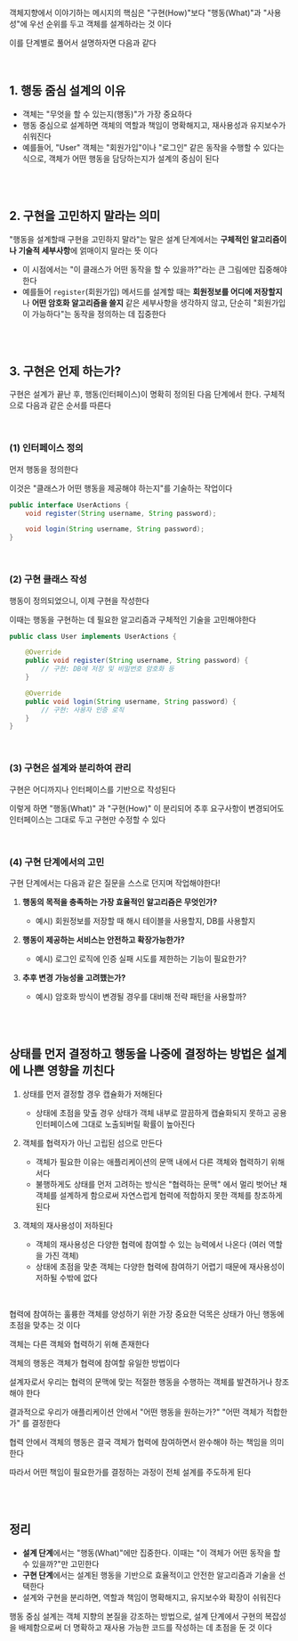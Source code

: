 </br>

객체지향에서 이야기하는 메시지의 핵심은 "구현(How)"보다 "행동(What)"과 "사용성"에 우선 순위를 두고 객체를 설계하라는 것 이다

이를 단계별로 풀어서 설명하자면 다음과 같다

</br>

## 1. 행동 줌심 설계의 이유

- 객체는 "무엇을 할 수 있는지(행동)"가 가장 중요하다
- 행동 중심으로 설계하면 객체의 역할과 책임이 명확해지고, 재사용성과 유지보수가 쉬워진다
- 예를들어, "User" 객체는 "회원가입"이나 "로그인" 같은 동작을 수행할 수 있다는 식으로, 객체가 어떤 행동을 담당하는지가 설계의 중심이 된다

</br>
</br>

## 2. 구현을 고민하지 말라는 의미

"행동을 설계할때 구현을 고민하지 말라"는 말은 설계 단계에서는 **구체적인 알고리즘이나 기술적 세부사항**에 얽매이지 말라는 뜻 이다

- 이 시점에서는 "이 클래스가 어떤 동작을 할 수 있을까?"라는 큰 그림에만 집중해야 한다
- 예를들어 `register`(회원가입) 메서드를 설계할 때는 **회원정보를 어디에 저장할지**나 **어떤 암호화 알고리즘을 쓸지** 같은 세부사항을 생각하지 않고, 단순히 "회원가입이 가능하다"는 동작을 정의하는 데 집중한다

</br>
</br>

## 3. 구현은 언제 하는가?

구현은 설계가 끝난 후, 행동(인터페이스)이 명확히 정의된 다음 단계에서 한다. 구체적으로 다음과 같은 순서를 따른다

</br>

### (1) 인터페이스 정의

먼저 행동을 정의한다

이것은 "클래스가 어떤 행동을 제공해야 하는지"를 기술하는 작업이다

```java
public interface UserActions {
    void register(String username, String password);

    void login(String username, String password);
}
```

</br>

### (2) 구현 클래스 작성

행동이 정의되었으니, 이제 구현을 작성한다

이때는 행동을 구현하는 데 필요한 알고리즘과 구체적인 기술을 고민해야한다

```java
public class User implements UserActions {

    @Override
    public void register(String username, String password) {
        // 구현: DB에 저장 및 비밀번호 암호화 등
    }

    @Override
    public void login(String username, String password) {
        // 구현: 사용자 인증 로직
    }
}
```

</br>

### (3) 구현은 설계와 분리하여 관리

구현은 어디까지나 인터페이스를 기반으로 작성된다

이렇게 하면 "행동(What)" 과 "구현(How)" 이 분리되어 추후 요구사항이 변경되어도 인터페이스는 그대로 두고 구현만 수정할 수 있다

</br>

### (4) 구현 단계에서의 고민

구현 단계에서는 다음과 같은 질문을 스스로 던지며 작업해야한다!

1. **행동의 목적을 충족하는 가장 효율적인 알고리즘은 무엇인가?**

   - 예시) 회원정보를 저장할 때 해시 테이블을 사용할지, DB를 사용할지

2. **행동이 제공하는 서비스는 안전하고 확장가능한가?**

   - 예시) 로그인 로직에 인증 실패 시도를 제한하는 기능이 필요한가?

3. **추후 변경 가능성을 고려했는가?**

   - 예시) 암호화 방식이 변경될 경우를 대비해 전략 패턴을 사용할까?

</br>
</br>

## 상태를 먼저 결정하고 행동을 나중에 결정하는 방법은 설계에 나쁜 영향을 끼친다

1. 상태를 먼저 결정할 경우 캡슐화가 저해된다

   - 상태에 초점을 맞출 경우 상태가 객체 내부로 깔끔하게 캡슐화되지 못하고 공용 인터페이스에 그대로 노출되버릴 확률이 높아진다

2. 객체를 협력자가 아닌 고립된 섬으로 만든다

   - 객체가 필요한 이유는 애플리케이션의 문맥 내에서 다른 객체와 협력하기 위해서다
   - 불행하게도 상태를 먼저 고려하는 방식은 "협력하는 문맥" 에서 멀리 벗어난 채 객체를 설계하게 함으로써 자연스럽게 협력에 적합하지 못한 객체를 창조하게 된다

3. 객체의 재사용성이 저하된다

   - 객체의 재사용성은 다양한 협력에 참여할 수 있는 능력에서 나온다 (여러 역할을 가진 객체)
   - 상태에 초점을 맞춘 객체는 다양한 협력에 참여하기 어렵기 때문에 재사용성이 저하될 수밖에 없다

</br>

협력에 참여하는 훌륭한 객체를 양성하기 위한 가장 중요한 덕목은 상태가 아닌 행동에 초점을 맞추는 것 이다

객체는 다른 객체와 협력하기 위해 존재한다

객체의 행동은 객체가 협력에 참여할 유일한 방법이다

설계자로서 우리는 협력의 문맥에 맞는 적절한 행동을 수행하는 객체를 발견하거나 창조해야 한다

결과적으로 우리가 애플리케이션 안에서 "어떤 행동을 원하는가?" "어떤 객체가 적합한가" 를 결정한다

협력 안에서 객체의 행동은 결국 객체가 협력에 참여하면서 완수해야 하는 책임을 의미한다

따라서 어떤 책임이 필요한가를 결정하는 과정이 전체 설계를 주도하게 된다

</br>
</br>

## 정리

- **설계 단계**에서는 "행동(What)"에만 집중한다. 이때는 "이 객체가 어떤 동작을 할 수 있을까?"만 고민한다
- **구현 단계**에서는 설계된 행동을 기반으로 효율적이고 안전한 알고리즘과 기술을 선택한다
- 설계와 구현을 분리하면, 역할과 책임이 명확해지고, 유지보수와 확장이 쉬워진다

행동 중심 설계는 객체 지향의 본질을 강조하는 방법으로, 설계 단계에서 구현의 복잡성을 배제함으로써 더 명확하고 재사용 가능한 코드를 작성하는 데 초점을 둔 것 이다
